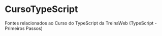 # CursoTypeScript
Fontes relacionados ao Curso do TypeScript da TreinaWeb (TypeScript - Primeiros Passos)
